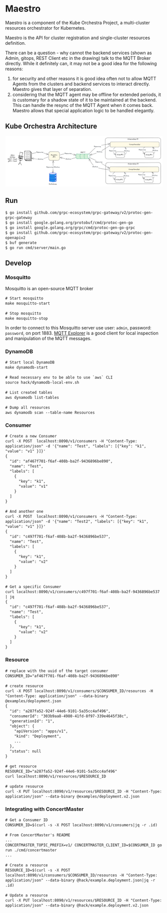 # Maestro

Maestro is a component of the Kube Orchestra Project, a multi-cluster resources orchestrator for Kubernetes.

Maestro is the API for cluster registration and single-cluster resources definition.

There can be a question - why cannot the backend services (shown as Admin, gitops, REST Client etc in the drawing) talk to the MQTT Broker directly. While it definitely can, it may not be a good idea for the following reasons:
1. for security and other reasons it is good idea often not to allow MQTT Agents from the clusters and backend services to interact directly. Maestro gives that layer of separation.
1. considering that the MQTT agent may be offline for extended periods, it is customary for a shadow state of it to be maintained at the backend. This can handle the resync of the MQTT Agent when it comes back. Maestro allows that special application logic to be handled elegantly.


## Kube Orchestra Architecture

![Kube Orchestra Architecture](./architecture.png)

## Run

```
$ go install github.com/grpc-ecosystem/grpc-gateway/v2/protoc-gen-grpc-gateway
$ go install google.golang.org/protobuf/cmd/protoc-gen-go
$ go install google.golang.org/grpc/cmd/protoc-gen-go-grpc
$ go install github.com/grpc-ecosystem/grpc-gateway/v2/protoc-gen-openapiv2
$ buf generate
$ go run cmd/server/main.go
```

## Develop

### Mosquitto

Mosquitto is an open-source MQTT broker

```shell
# Start mosquitto
make mosquitto-start

# Stop mosquitto
make mosquitto-stop
```

In order to connect to this Mosquitto server use user: `admin`, password: `password`, on port 1883. [MQTT Explorer](http://mqtt-explorer.com/) is a good client for local inspection and manipulation of the MQTT messages.

### DynamoDB

```shell
# Start local DynamoDB
make dynamodb-start

# Read necessary env to be able to use `aws` CLI
source hack/dynamodb-local-env.sh

# List created tables
aws dynamodb list-tables

# Dump all resources
aws dynamodb scan --table-name Resources
```

### Consumer

```shell
# Create a new Consumer
curl -X POST  localhost:8090/v1/consumers -H "Content-Type: application/json" -d '{"name": "Test", "labels": [{"key": "k1", "value": "v1" }]}'
{
  "id": "af467f701-f6af-408b-ba2f-9436896be890",
  "name": "Test",
  "labels": [
    {
      "key": "k1",
      "value": "v1"
    }
  ]
}

# And another one
curl -X POST  localhost:8090/v1/consumers -H "Content-Type: application/json" -d '{"name": "Test2", "labels": [{"key": "k1", "value": "v1" }]}'
{
  "id": "c497f701-f6af-408b-ba2f-9436896be537",
  "name": "Test",
  "labels": [
    {
      "key": "k1",
      "value": "v2"
    }
  ]
}

# Get a specific Consumer
curl localhost:8090/v1/consumers/c497f701-f6af-408b-ba2f-9436896be537 | jq
{
  "id": "c497f701-f6af-408b-ba2f-9436896be537",
  "name": "Test",
  "labels": [
    {
      "key": "k1",
      "value": "v2"
    }
  ]
}
```

### Resource

```shell
# replace with the uuid of the target consumer
CONSUMER_ID="af467f701-f6af-408b-ba2f-9436896be890"

# create resource
curl -X POST localhost:8090/v1/consumers/$CONSUMER_ID/resources -H "Content-Type: application/json" --data-binary @examples/deployment.json
{
  "id": "a287fa52-924f-44e6-9101-5a35cc4af496",
  "consumerId": "303b9aa8-4980-41fd-8f97-339e4645f38c",
  "generationId": "1",
  "object": {
    "apiVersion": "apps/v1",
    "kind": "Deployment",
    ...
  },
  "status": null
}

# get resource
RESOURCE_ID="a287fa52-924f-44e6-9101-5a35cc4af496"
curl localhost:8090/v1/resources/$RESOURCE_ID

# update resource
curl -X PUT localhost:8090/v1/resources/$RESOURCE_ID -H "Content-Type: application/json" --data-binary @examples/deployment.v2.json
```

### Integrating with ConcertMaster

```shell
# Get a Consumer ID
CONSUMER_ID=$(curl -s -X POST localhost:8090/v1/consumers|jq -r .id)

# From ConcertMaster's README
...
CONCERTMASTER_TOPIC_PREFIX=v1/ CONCERTMASTER_CLIENT_ID=$CONSUMER_ID go run ./cmd/concertmaster
...

# Create a resource
RESOURCE_ID=$(curl -s -X POST localhost:8090/v1/consumers/$CONSUMER_ID/resources -H "Content-Type: application/json" --data-binary @hack/example.deployment.json|jq -r .id)

# Update a resource
curl -X PUT localhost:8090/v1/resources/$RESOURCE_ID -H "Content-Type: application/json" --data-binary @hack/example.deployment.v2.json
```
